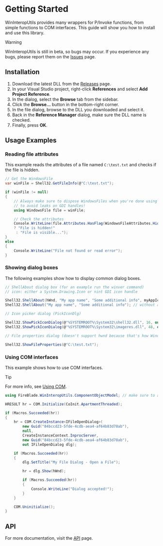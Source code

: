 # Getting Started
WinInteropUtils provides many wrappers for P/Invoke functions, from simple functions to COM interfaces. This guide will show you how to install and use this library.

> [!WARNING]
> WinInteropUtils is still in beta, so bugs may occur. If you experience any bugs, please report them on the [Issues](https://github.com/FireBlade211/WinInteropUtils/issues/new?template=BUG_REPORT.yaml) page.

## Installation
1. Download the latest DLL from the [Releases](https://github.com/FireBlade211/WinInteropUtils/releases) page.
2. In your Visual Studio project, right-click **References** and select **Add Project Reference**.
3. In the dialog, select the **Browse** tab from the sidebar.
4. Click the **Browse...** button in the bottom-right corner.
5. In the file dialog, browse to the DLL you downloaded and select it.
6. Back in the **Reference Manager** dialog, make sure the DLL name is checked.
7. Finally, press **OK**.

## Usage Examples
### Reading file attributes
This example reads the attributes of a file named `C:\test.txt` and checks if the file is hidden.

```cs
// Get the WindowsFile
var winFile = Shell32.GetFileInfo(@"C:\test.txt");

if (winFile != null)
{
    // Always make sure to dispose WindowsFiles when you're done using them
    // to avoid leaks on GDI handles!
    using WindowsFile file = winFile;

    // Check the attributes
    Console.WriteLine(file.Attributes.HasFlag(WindowsFileAttributes.Hidden)
    ? "File is hidden!"
     : "File is visible...");
}
else
{
    Console.WriteLine("File not found or read error");
}
```

### Showing dialog boxes
The following examples show how to display common dialog boxes.

```cs
// ShellAbout dialog box (for an example run the winver command)
// icon: either a System.Drawing.Icon or nint GDI icon handle

Shell32.ShellAbout(hWnd, "My app name", "Some additional info", myAppIcon);
Shell32.ShellAbout("My app name", "Some additional info"); // without an icon and hwnd

// Icon picker dialog (PickIconDlg)

Shell32.ShowPickIconDialog(@"%SYSTEMROOT%\System32\shell32.dll", 16, out Icon ic);
Shell32.ShowPickIconDialog(@"%SYSTEMROOT%\System32\imageres.dll", 48, out string path, out int idx);

// File properties dialog (doesn't support hwnd because that's how Windows works)

Shell32.ShowFileProperties(@"C:\test.txt");
```

### Using COM interfaces
This example shows how to use COM interfaces.

> [!TIP]
> For more info, see [Using COM](using-com.md).

```cs
using FireBlade.WinInteropUtils.ComponentObjectModel; // make sure to add this for COM!

HRESULT hr = COM.Initialize(CoInit.ApartmentThreaded);

if (Macros.Succeeded(hr))
{
    hr = COM.CreateInstance<IFileOpenDialog>(
        new Guid("84bccd23-5fde-4cdb-aea4-af64b83d78ab"),
        null,
        CreateInstanceContext.InprocServer,
        new Guid("84bccd23-5fde-4cdb-aea4-af64b83d78ab"),
        out IFileOpenDialog dlg);

    if (Macros.Succeeded(hr))
    {
        dlg.SetTitle("My File Dialog - Open a File");

        hr = dlg.Show(hWnd);

        if (Macros.Succeeded(hr))
        {
            Console.WriteLine("Dialog accepted!");
        }
    }

    COM.Uninitialize();
}
```

## API
For more documentation, visit the [API](../api/FireBlade.WinInteropUtils.html) page.
